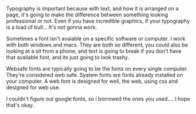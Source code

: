 Typography is important because with text, and how it is arranged on a page, it's going to make the difference between something looking professional or not. Even if you have incredible graphics, if your typography is a load of bull... It's not gonna work. 

Sometimes a font isn't avaiable on a specific software or computer. I work with both windows and macs. They are both so different, you could also be looking at a sit from a phone, and text is going to break if you don't have that available font, and its just going to look trashy. 

Websafe fonts are typically going to be the fonts on every single computer. They're considered web safe. Syatem fonts are fonts already installed on your computer. A web font is designed for well, the web, using css and designed for web use. 

I couldn't figure out google fonts, so i borrowed the ones you used.... I hope that's okay. 